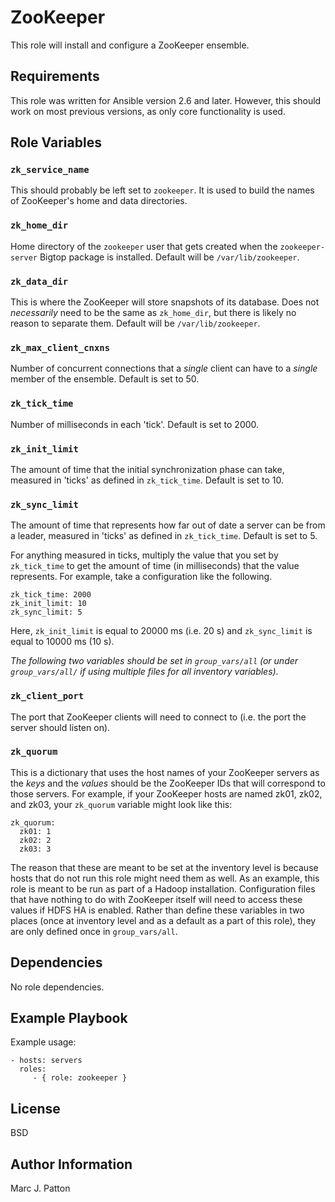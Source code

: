 ZooKeeper
=========

This role will install and configure a ZooKeeper ensemble.

Requirements
------------

This role was written for Ansible version 2.6 and later.  However, this should
work on most previous versions, as only core functionality is used.

Role Variables
--------------

### `zk_service_name`

This should probably be left set to `zookeeper`.  It is used to build the names
of ZooKeeper's home and data directories.

### `zk_home_dir`

Home directory of the `zookeeper` user that gets created when the
`zookeeper-server` Bigtop package is installed.  Default will be
`/var/lib/zookeeper`.

### `zk_data_dir`

This is where the ZooKeeper will store snapshots of its database.  Does not
_necessarily_ need to be the same as `zk_home_dir`, but there is likely no
reason to separate them.  Default will be `/var/lib/zookeeper`.

### `zk_max_client_cnxns`

Number of concurrent connections that a _single_ client can have to a _single_
member of the ensemble.  Default is set to 50.

### `zk_tick_time`

Number of milliseconds in each 'tick'.  Default is set to 2000.

### `zk_init_limit`

The amount of time that the initial synchronization phase can take, measured in
'ticks' as defined in `zk_tick_time`.  Default is set to 10.

### `zk_sync_limit`

The amount of time that represents how far out of date a server can be from a
leader, measured in 'ticks' as defined in `zk_tick_time`.  Default is set to 5.

For anything measured in ticks, multiply the value that you set by
`zk_tick_time` to get the amount of time (in milliseconds) that the value
represents.  For example, take a configuration like the following.  

```
zk_tick_time: 2000
zk_init_limit: 10
zk_sync_limit: 5
```

Here, `zk_init_limit` is equal to 20000 ms (i.e. 20 s) and `zk_sync_limit` is
equal to 10000 ms (10 s).  

*The following two variables should be set in `group_vars/all` (or under
`group_vars/all/` if using multiple files for all inventory variables).*

### `zk_client_port`

The port that ZooKeeper clients will need to connect to (i.e. the port the
server should listen on).

### `zk_quorum`

This is a dictionary that uses the host names of your ZooKeeper servers as the
_keys_ and the _values_ should be the ZooKeeper IDs that will correspond to
those servers.  For example, if your ZooKeeper hosts are named zk01, zk02, and
zk03, your `zk_quorum` variable might look like this:

```
zk_quorum:
  zk01: 1
  zk02: 2
  zk03: 3
```

The reason that these are meant to be set at the inventory level is because
hosts that do not run this role might need them as well.  As an example, this
role is meant to be run as part of a Hadoop installation.  Configuration files
that have nothing to do with ZooKeeper itself will need to access these values
if HDFS HA is enabled.  Rather than define these variables in two places (once
at inventory level and as a default as a part of this role), they are only
defined once in `group_vars/all`.

Dependencies
------------

No role dependencies.

Example Playbook
----------------

Example usage:

```
- hosts: servers
  roles:
     - { role: zookeeper }
```

License
-------

BSD

Author Information
------------------

Marc J. Patton
